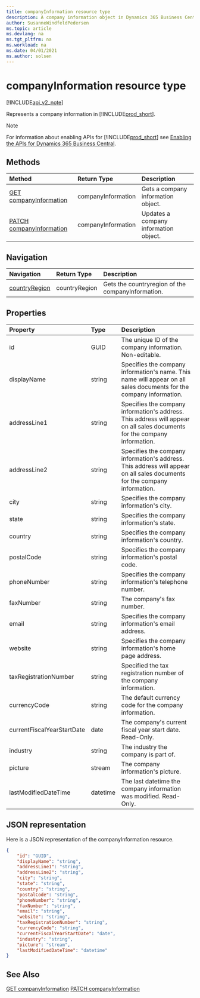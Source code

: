 ```yaml
---
title: companyInformation resource type  
description: A company information object in Dynamics 365 Business Central.
author: SusanneWindfeldPedersen
ms.topic: article
ms.devlang: na
ms.tgt_pltfrm: na
ms.workload: na
ms.date: 04/01/2021
ms.author: solsen
---
```


# companyInformation resource type

[!INCLUDE[api_v2_note](../../../includes/api_v2_note.md)]

<!-- START>DO_NOT_EDIT -->
<!-- IMPORTANT:Do not edit any of the content between here and the END>DO_NOT_EDIT. -->
Represents a company information in [!INCLUDE[prod_short](../../../includes/prod_short.md)].

> [!NOTE]
> For information about enabling APIs for [!INCLUDE[prod_short](../../../includes/prod_short.md)] see [Enabling the APIs for Dynamics 365 Business Central](../enabling-apis-for-dynamics-nav.md).

## Methods

| Method | Return Type|Description |
|:--------------------|:-----------|:-------------------------|
|[GET companyInformation](../api/dynamics_companyinformation_get.md)|companyInformation|Gets a company information object.|
|[PATCH companyInformation](../api/dynamics_companyinformation_update.md)|companyInformation|Updates a company information object.|


## Navigation

| Navigation |Return Type| Description |
|:----------|:----------|:-----------------|
|[countryRegion](dynamics_countryregion.md)|countryRegion |Gets the countryregion of the companyInformation.|

## Properties

| Property           | Type   |Description     |
|:-------------------|:-------|:---------------|
|id|GUID|The unique ID of the company information. Non-editable.|
|displayName|string|Specifies the company information's name. This name will appear on all sales documents for the company information.|
|addressLine1|string|Specifies the company information's address. This address will appear on all sales documents for the company information.|
|addressLine2|string|Specifies the company information's address. This address will appear on all sales documents for the company information.|
|city|string|Specifies the company information's city.|
|state|string|Specifies the company information's state.|
|country|string|Specifies the company information's country.|
|postalCode|string|Specifies the company information's postal code.|
|phoneNumber|string|Specifies the company information's telephone number.|
|faxNumber|string|The company's fax number.   |
|email|string|Specifies the company information's email address.|
|website|string|Specifies the company information's home page address.|
|taxRegistrationNumber|string|Specified the tax registration number of the company information.|
|currencyCode|string|The default currency code for the company information.|
|currentFiscalYearStartDate|date|The company's current fiscal year start date. Read-Only.|
|industry|string|The industry the company is part of.|
|picture|stream|The company information's picture.|
|lastModifiedDateTime|datetime|The last datetime the company information was modified. Read-Only.|

## JSON representation

Here is a JSON representation of the companyInformation resource.


```json
{
    "id": "GUID",
    "displayName": "string",
    "addressLine1": "string",
    "addressLine2": "string",
    "city": "string",
    "state": "string",
    "country": "string",
    "postalCode": "string",
    "phoneNumber": "string",
    "faxNumber": "string",
    "email": "string",
    "website": "string",
    "taxRegistrationNumber": "string",
    "currencyCode": "string",
    "currentFiscalYearStartDate": "date",
    "industry": "string",
    "picture": "stream",
    "lastModifiedDateTime": "datetime"
}
```
<!-- IMPORTANT: END>DO_NOT_EDIT -->



## See Also
[GET companyInformation](../api/dynamics_companyInformation_Get.md)
[PATCH companyInformation](../api/dynamics_companyInformation_Update.md)
